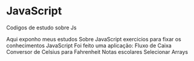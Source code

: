 # JavaScript

Codigos de estudo sobre Js

Aqui exponho meus estudos Sobre JavaScript
exercicios para fixar os conhecimentos JavaScript
Foi feito uma aplicação:
Fluxo de Caixa
Conversor de Celsius para Fahrenheit
Notas escolares
Selecionar Arrays
